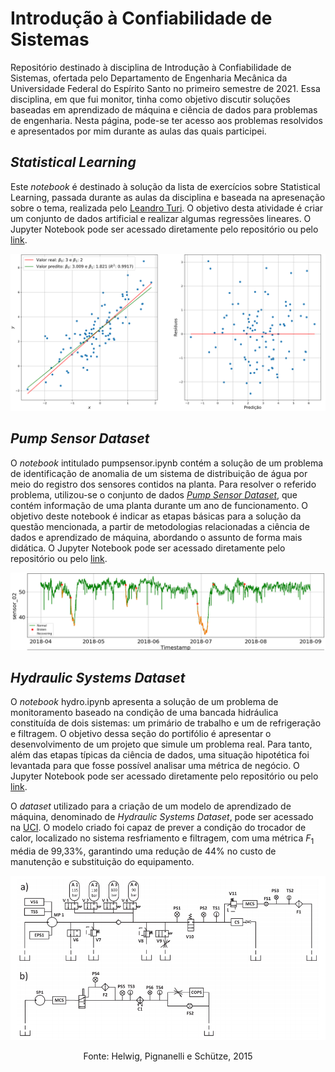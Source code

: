 # Introdução à Confiabilidade de Sistemas

Repositório destinado à disciplina de Introdução à Confiabilidade de Sistemas, ofertada pelo Departamento de Engenharia Mecânica da Universidade Federal do Espírito Santo no primeiro semestre de 2021. Essa disciplina, em que fui monitor, tinha como objetivo discutir soluções baseadas em aprendizado de máquina e ciência de dados para problemas de engenharia. Nesta página, pode-se ter acesso aos problemas resolvidos e apresentados por mim durante as aulas das quais participei.

## *Statistical Learning*
Este *notebook* é destinado à solução da lista de exercícios sobre Statistical Learning, passada durante as aulas da disciplina e baseada na apresenação sobre o tema, realizada pelo [Leandro Turi](https://github.com/leandrofturi). O objetivo desta atividade é criar um conjunto de dados artificial e realizar algumas regressões lineares. O Jupyter Notebook pode ser acessado diretamente pelo repositório ou pelo [link](https://williamlhomem.github.io/ConfSist/statslearning.html).

![statsLearning](./img/statsLearning.png)

## *Pump Sensor Dataset*
O *notebook* intitulado pumpsensor.ipynb contém a solução de um problema de identificação de anomalia de um sistema de distribuição de água por meio do registro dos sensores contidos na planta. Para resolver o referido problema, utilizou-se o conjunto de dados [*Pump Sensor Dataset*](https://www.kaggle.com/nphantawee/pump-sensor-data), que contém informação de uma planta durante um ano de funcionamento. O objetivo deste notebook é indicar as etapas básicas para a solução da questão mencionada, a partir de metodologias relacionadas a ciência de dados e aprendizado de máquina, abordando o assunto de forma mais didática. O Jupyter Notebook pode ser acessado diretamente pelo repositório ou pelo [link](https://williamlhomem.github.io/ConfSist/pumpsensor.html).

![sensor](./img/sensor.png)

## *Hydraulic Systems Dataset*
O *notebook* hydro.ipynb apresenta a solução de um problema de monitoramento baseado na condição de uma bancada hidráulica constituída de dois sistemas: um primário de trabalho e um de refrigeração e filtragem. O objetivo dessa seção do portifólio é apresentar o desenvolvimento de um projeto que simule um problema real. Para tanto, além das etapas típicas da ciência de dados, uma situação hipotética foi levantada para que fosse possível analisar uma métrica de negócio. O Jupyter Notebook pode ser acessado diretamente pelo repositório ou pelo [link](https://williamlhomem.github.io/ConfSist/hydro.html).

O *dataset* utilizado para a criação de um modelo de aprendizado de máquina, denominado de *Hydraulic Systems Dataset*, pode ser acessado na [UCI](https://archive.ics.uci.edu/ml/datasets/Condition+monitoring+of+hydraulic+systems). O modelo criado foi capaz de prever a condição do trocador de calor, localizado no sistema resfriamento e filtragem, com uma métrica $`F_1`$ média de 99,33\%, garantindo uma redução de 44% no custo de manutenção e substituição do equipamento.

![hydro](./img/hydroSystem.png)

<p align=center>Fonte: Helwig, Pignanelli e Schütze, 2015</p>